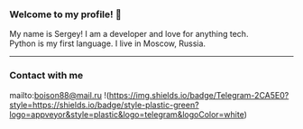 ### Welcome to my profile! 👋  
My name is Sergey! I am a developer and love for anything tech.  
Python is my first language. I live in Moscow, Russia.  
***

### Contact with me
mailto:boison88@mail.ru
!(https://img.shields.io/badge/Telegram-2CA5E0?style=https://shields.io/badge/style-plastic-green?logo=appveyor&style=plastic&logo=telegram&logoColor=white)

